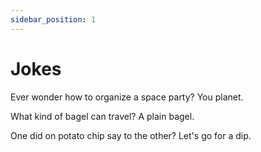 ```yaml
---
sidebar_position: 1
---
```


# Jokes


Ever wonder how to organize a space party? You planet.



What kind of bagel can travel? A plain bagel.


One did on potato chip say to the other? Let's go for a dip.